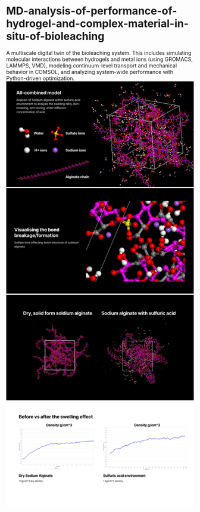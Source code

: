 # MD-analysis-of-performance-of-hydrogel-and-complex-material-in-situ-of-bioleaching
A multiscale digital twin of the bioleaching system. This includes simulating molecular interactions between hydrogels and metal ions (using GROMACS, LAMMPS, VMD), modeling continuum-level transport and mechanical behavior in COMSOL, and analyzing system-wide performance with Python-driven optimization. 
![Alt text](/imageshydrogel/hydrogel1.png)
![Alt text](/imageshydrogel/hydrogel2.png)
![Alt text](/imageshydrogel/hydrogel3.png)
![Alt text](/imageshydrogel/hydrogel4.png)

